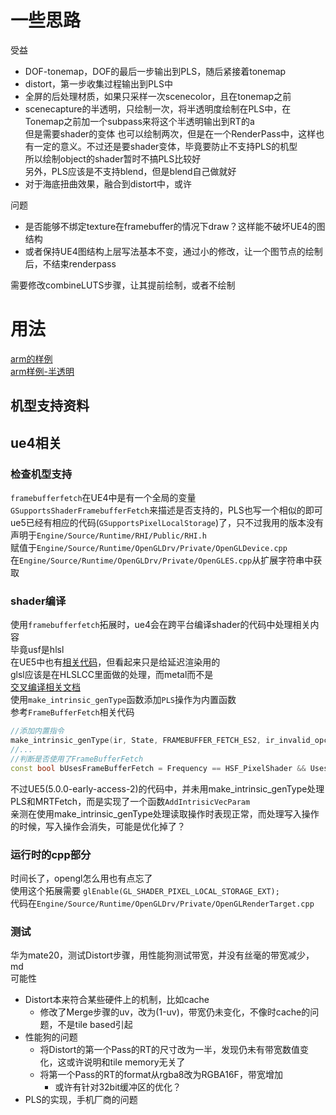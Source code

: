# 一些思路
受益  
* DOF-tonemap，DOF的最后一步输出到PLS，随后紧接着tonemap
* distort，第一步收集过程输出到PLS中
* 全屏的后处理材质，如果只采样一次scenecolor，且在tonemap之前
* scenecapture的半透明，只绘制一次，将半透明度绘制在PLS中，在Tonemap之前加一个subpass来将这个半透明输出到RT的a  
但是需要shader的变体
也可以绘制两次，但是在一个RenderPass中，这样也有一定的意义。不过还是要shader变体，毕竟要防止不支持PLS的机型  
所以绘制object的shader暂时不搞PLS比较好  
另外，PLS应该是不支持blend，但是blend自己做就好
* 对于海底扭曲效果，融合到distort中，或许

问题  

* 是否能够不绑定texture在framebuffer的情况下draw？这样能不破坏UE4的图结构    
* 或者保持UE4图结构上层写法基本不变，通过小的修改，让一个图节点的绘制后，不结束renderpass  
  
需要修改combineLUTS步骤，让其提前绘制，或者不绘制  
# 用法
[arm的样例](https://github.com/ARM-software/opengl-es-sdk-for-android/tree/master/samples/advanced_samples)  
[arm样例-半透明](https://github.com/ARM-software/opengl-es-sdk-for-android/tree/master/samples/advanced_samples/Translucency)  
## 机型支持资料
## ue4相关
### 检查机型支持
`framebufferfetch`在UE4中是有一个全局的变量`GSupportsShaderFramebufferFetch`来描述是否支持的，PLS也写一个相似的即可  
ue5已经有相应的代码(`GSupportsPixelLocalStorage`)了，只不过我用的版本没有  
声明于`Engine/Source/Runtime/RHI/Public/RHI.h`  
赋值于`Engine/Source/Runtime/OpenGLDrv/Private/OpenGLDevice.cpp`  
在`Engine/Source/Runtime/OpenGLDrv/Private/OpenGLES.cpp`从扩展字符串中获取  
### shader编译
使用`framebufferfetch`拓展时，ue4会在跨平台编译shader的代码中处理相关内容  
毕竟usf是hlsl  
在UE5中也有[相关代码](https://github.com/EpicGames/UnrealEngine/blob/5.0.0-early-access-2/Engine/Source/Developer/ShaderFormatOpenGL/Private/GlslBackend.cpp)，但看起来只是给延迟渲染用的  
glsl应该是在HLSLCC里面做的处理，而metal而不是  
[交叉编译相关文档](https://docs.unrealengine.com/4.26/zh-CN/ProgrammingAndScripting/Rendering/ShaderDevelopment/HLSLCrossCompiler/)  
使用`make_intrinsic_genType`函数添加`PLS`操作为内置函数  
参考`FrameBufferFetch`相关代码  
```cpp
//添加内置指令
make_intrinsic_genType(ir, State, FRAMEBUFFER_FETCH_ES2, ir_invalid_opcode, IR_INTRINSIC_FLOAT, 0, 4, 4);
//...
//判断是否使用了FrameBufferFetch
const bool bUsesFrameBufferFetch = Frequency == HSF_PixelShader && UsesUEIntrinsic(ir, FRAMEBUFFER_FETCH_ES2);
```  
不过UE5(5.0.0-early-access-2)的代码中，并未用make_intrinsic_genType处理PLS和MRTFetch，而是实现了一个函数`AddIntrisicVecParam`  
亲测在使用make_intrinsic_genType处理读取操作时表现正常，而处理写入操作的时候，写入操作会消失，可能是优化掉了？  
### 运行时的cpp部分 
时间长了，opengl怎么用也有点忘了  
使用这个拓展需要
`glEnable(GL_SHADER_PIXEL_LOCAL_STORAGE_EXT);`  
代码在`Engine/Source/Runtime/OpenGLDrv/Private/OpenGLRenderTarget.cpp`  
### 测试
华为mate20，测试Distort步骤，用性能狗测试带宽，并没有丝毫的带宽减少，md  
可能性

* Distort本来符合某些硬件上的机制，比如cache
  * 修改了Merge步骤的uv，改为(1-uv)，带宽仍未变化，不像时cache的问题，不是tile based引起
* 性能狗的问题
  * 将Distort的第一个Pass的RT的尺寸改为一半，发现仍未有带宽数值变化，这或许说明和tile memory无关了
  * 将第一个Pass的RT的format从rgba8改为RGBA16F，带宽增加
    * 或许有针对32bit缓冲区的优化？
* PLS的实现，手机厂商的问题
